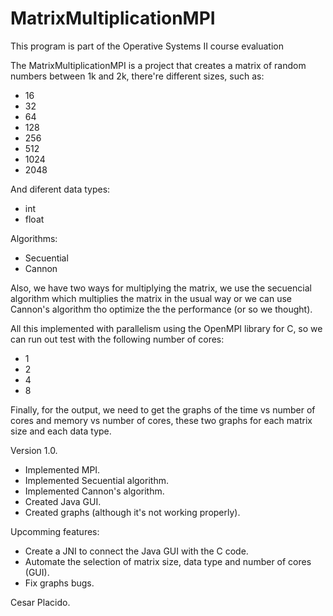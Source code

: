 # MatrixMultiplicationMPI
This program is part of the Operative Systems II course evaluation

The MatrixMultiplicationMPI is a project that creates a matrix of random numbers between 1k and 2k, there're different sizes, such as:
* 16
* 32
* 64
* 128
* 256
* 512
* 1024
* 2048

And diferent data types:
* int
* float

Algorithms:
* Secuential
* Cannon

Also, we have two ways for multiplying the matrix, we use the secuencial algorithm which multiplies the matrix in the usual way or we can
use Cannon's algorithm tho optimize the the performance (or so we thought).

All this implemented with parallelism using the OpenMPI library for C, so we can run out test with the following number of cores:
* 1
* 2
* 4
* 8

Finally, for the output, we need to get the graphs of the time vs number of cores and memory vs number of cores, these two graphs for each
matrix size and each data type.

Version 1.0.
* Implemented MPI.
* Implemented Secuential algorithm.
* Implemented Cannon's algorithm.
* Created Java GUI.
* Created graphs (although it's not working properly).

Upcomming features:
* Create a JNI to connect the Java GUI with the C code.
* Automate the selection of matrix size, data type and number of cores (GUI).
* Fix graphs bugs.

Cesar Placido.
